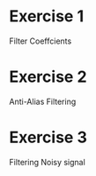 # Exercise 1
Filter Coeffcients

# Exercise 2
Anti-Alias Filtering

# Exercise 3
Filtering Noisy signal
